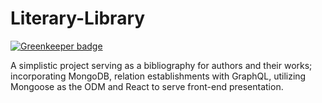 # Literary-Library

[![Greenkeeper badge](https://badges.greenkeeper.io/parallelam/Literary-Library.svg)](https://greenkeeper.io/)

A simplistic project serving as a bibliography for authors and their works; incorporating MongoDB, relation establishments with GraphQL, utilizing Mongoose as the ODM and React to serve front-end presentation.
